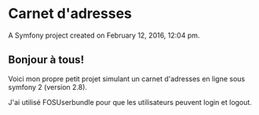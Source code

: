 Carnet d'adresses
=================

A Symfony project created on February 12, 2016, 12:04 pm.

## Bonjour à tous!

Voici mon propre petit projet simulant un carnet d'adresses en ligne sous symfony 2 (version 2.8).

J'ai utilisé FOSUserbundle pour que les utilisateurs peuvent login et logout.
